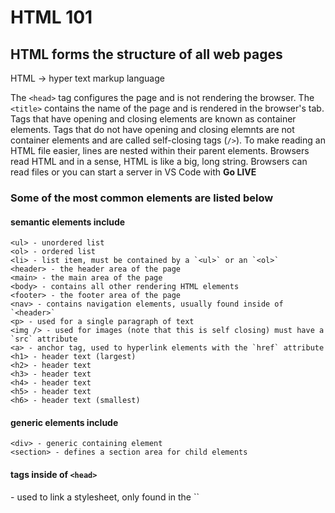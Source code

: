 # HTML 101

## HTML forms the structure of all web pages 

HTML -> hyper text markup language

The `<head>` tag configures the page and is not rendering the browser.
The `<title>` contains the name of the page and is rendered in the browser's tab.
Tags that have opening and closing elements are known as container elements.
Tags that do not have opening and closing elemnts are not container elements and are called self-closing tags (`/>`).
To make reading an HTML file easier, lines are nested within their parent elements.
Browsers read HTML and in a sense, HTML is like a big, long string. 
Browsers can read files or you can start a server in VS Code with **Go LIVE**

### Some of the most common elements are listed below
#### semantic elements include 
```
<ul> - unordered list
<ol> - ordered list
<li> - list item, must be contained by a `<ul>` or an `<ol>`
<header> - the header area of the page
<main> - the main area of the page
<body> - contains all other rendering HTML elements 
<footer> - the footer area of the page
<nav> - contains navigation elements, usually found inside of `<header>`
<p> - used for a single paragraph of text 
<img /> - used for images (note that this is self closing) must have a `src` attribute 
<a> - anchor tag, used to hyperlink elements with the `href` attribute 
<h1> - header text (largest)
<h2> - header text 
<h3> - header text 
<h4> - header text 
<h5> - header text 
<h6> - header text (smallest)
```
#### generic elements include
```
<div> - generic containing element
<section> - defines a section area for child elements
```
#### tags inside of `<head>`
<link> - used to link a stylesheet, only found in the `<head>`
